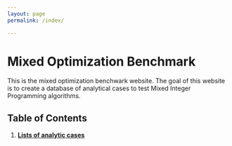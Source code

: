 ```yaml
---
layout: page
permalink: /index/

---
```

# Mixed Optimization Benchmark

This is the mixed optimization benchwark website.
The goal of this website is to create a database of analytical cases to test Mixed Integer Programming algorithms.


## Table of Contents


1. [**Lists of analytic cases**](/cases/)

